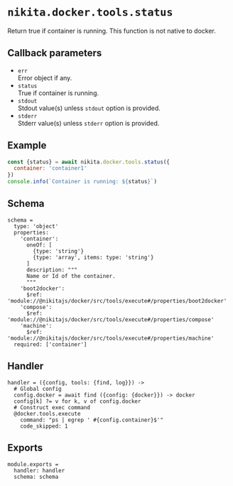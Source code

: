 
# `nikita.docker.tools.status`

Return true if container is running. This function is not native to docker. 

## Callback parameters

* `err`   
  Error object if any.
* `status`   
  True if container is running.
* `stdout`   
  Stdout value(s) unless `stdout` option is provided.
* `stderr`   
  Stderr value(s) unless `stderr` option is provided.

## Example

```js
const {status} = await nikita.docker.tools.status({
  container: 'container1'
})
console.info(`Container is running: ${status}`)
```

## Schema

    schema =
      type: 'object'
      properties:
        'container':
          oneOf: [
            {type: 'string'}
            {type: 'array', items: type: 'string'}
          ]
          description: """
          Name or Id of the container.
          """
        'boot2docker':
          $ref: 'module://@nikitajs/docker/src/tools/execute#/properties/boot2docker'
        'compose':
          $ref: 'module://@nikitajs/docker/src/tools/execute#/properties/compose'
        'machine':
          $ref: 'module://@nikitajs/docker/src/tools/execute#/properties/machine'
      required: ['container']

## Handler

    handler = ({config, tools: {find, log}}) ->
      # Global config
      config.docker = await find ({config: {docker}}) -> docker
      config[k] ?= v for k, v of config.docker
      # Construct exec command
      @docker.tools.execute
        command: "ps | egrep ' #{config.container}$'"
        code_skipped: 1

## Exports

    module.exports =
      handler: handler
      schema: schema
